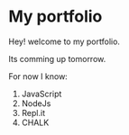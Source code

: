 # My portfolio

Hey! welcome to my portfolio.

Its comming up tomorrow.

For now I know:

1. JavaScript
1. NodeJs
1. Repl.it
1. CHALK